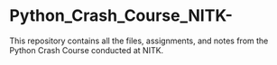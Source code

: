 # Python_Crash_Course_NITK-
This repository contains all the files, assignments, and notes from the Python Crash Course conducted at NITK. 
